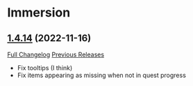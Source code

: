 # Immersion

## [1.4.14](https://github.com/seblindfors/Immersion/tree/1.4.14) (2022-11-16)
[Full Changelog](https://github.com/seblindfors/Immersion/compare/1.4.13...1.4.14) [Previous Releases](https://github.com/seblindfors/Immersion/releases)

- Fix tooltips (I think)  
- Fix items appearing as missing when not in quest progress  
